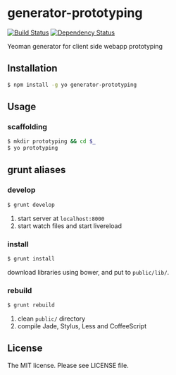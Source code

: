 # generator-prototyping

[![Build Status](https://travis-ci.org/sasaplus1/generator-prototyping.png)](https://travis-ci.org/sasaplus1/generator-prototyping)
[![Dependency Status](https://gemnasium.com/sasaplus1/generator-prototyping.png)](https://gemnasium.com/sasaplus1/generator-prototyping)

Yeoman generator for client side webapp prototyping

## Installation

```sh
$ npm install -g yo generator-prototyping
```

## Usage

### scaffolding

```sh
$ mkdir prototyping && cd $_
$ yo prototyping
```

## grunt aliases

### develop

```sh
$ grunt develop
```

1. start server at `localhost:8000`
1. start watch files and start livereload

### install

```sh
$ grunt install
```

download libraries using bower, and put to `public/lib/`.

### rebuild

```sh
$ grunt rebuild
```

1. clean `public/` directory
1. compile Jade, Stylus, Less and CoffeeScript

## License

The MIT license. Please see LICENSE file.
